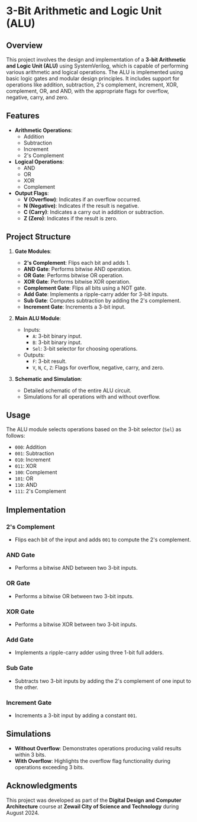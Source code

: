 # 3-Bit Arithmetic and Logic Unit (ALU)

## Overview
This project involves the design and implementation of a **3-bit Arithmetic and Logic Unit (ALU)** using SystemVerilog, which is capable of performing various arithmetic and logical operations. The ALU is implemented using basic logic gates and modular design principles. It includes support for operations like addition, subtraction, 2's complement, increment, XOR, complement, OR, and AND, with the appropriate flags for overflow, negative, carry, and zero.

## Features
- **Arithmetic Operations**:
  - Addition
  - Subtraction
  - Increment
  - 2's Complement
- **Logical Operations**:
  - AND
  - OR
  - XOR
  - Complement
- **Output Flags**:
  - **V (Overflow)**: Indicates if an overflow occurred.
  - **N (Negative)**: Indicates if the result is negative.
  - **C (Carry)**: Indicates a carry out in addition or subtraction.
  - **Z (Zero)**: Indicates if the result is zero.

## Project Structure
1. **Gate Modules**:
   - **2's Complement**: Flips each bit and adds 1.
   - **AND Gate**: Performs bitwise AND operation.
   - **OR Gate**: Performs bitwise OR operation.
   - **XOR Gate**: Performs bitwise XOR operation.
   - **Complement Gate**: Flips all bits using a NOT gate.
   - **Add Gate**: Implements a ripple-carry adder for 3-bit inputs.
   - **Sub Gate**: Computes subtraction by adding the 2's complement.
   - **Increment Gate**: Increments a 3-bit input.

2. **Main ALU Module**:
   - Inputs:
     - `A`: 3-bit binary input.
     - `B`: 3-bit binary input.
     - `Sel`: 3-bit selector for choosing operations.
   - Outputs:
     - `F`: 3-bit result.
     - `V`, `N`, `C`, `Z`: Flags for overflow, negative, carry, and zero.

3. **Schematic and Simulation**:
   - Detailed schematic of the entire ALU circuit.
   - Simulations for all operations with and without overflow.

## Usage
The ALU module selects operations based on the 3-bit selector (`Sel`) as follows:
- `000`: Addition
- `001`: Subtraction
- `010`: Increment
- `011`: XOR
- `100`: Complement
- `101`: OR
- `110`: AND
- `111`: 2's Complement

## Implementation
### 2's Complement
- Flips each bit of the input and adds `001` to compute the 2's complement.

### AND Gate
- Performs a bitwise AND between two 3-bit inputs.

### OR Gate
- Performs a bitwise OR between two 3-bit inputs.

### XOR Gate
- Performs a bitwise XOR between two 3-bit inputs.

### Add Gate
- Implements a ripple-carry adder using three 1-bit full adders.

### Sub Gate
- Subtracts two 3-bit inputs by adding the 2's complement of one input to the other.

### Increment Gate
- Increments a 3-bit input by adding a constant `001`.

## Simulations
- **Without Overflow**: Demonstrates operations producing valid results within 3 bits.
- **With Overflow**: Highlights the overflow flag functionality during operations exceeding 3 bits.

## Acknowledgments
This project was developed as part of the **Digital Design and Computer Architecture** course at **Zewail City of Science and Technology** during August 2024.
